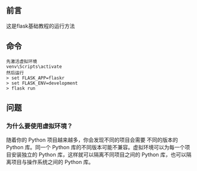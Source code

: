 ## 前言
这是flask基础教程的运行方法
## 命令
```
先激活虚拟环境
venv\Scripts\activate
然后运行
> set FLASK_APP=flaskr
> set FLASK_ENV=development
> flask run
```
## 问题
### 为什么要使用虚拟环境？
随着你的 Python 项目越来越多，你会发现不同的项目会需要 不同的版本的 Python 库。同一个 Python 库的不同版本可能不兼容。虚拟环境可以为每一个项目安装独立的 Python 库，这样就可以隔离不同项目之间的 Python 库，也可以隔离项目与操作系统之间的 Python 库。
